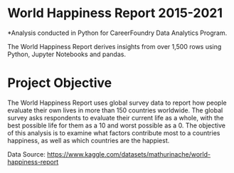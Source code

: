 # World Happiness Report 2015-2021
*Analysis conducted in Python for CareerFoundry Data Analytics Program.

The World Happiness Report derives insights from over 1,500 rows using Python, Jupyter Notebooks and pandas.

# Project Objective
The World Happiness Report uses global survey data to report how people evaluate their own lives in more than 150 countries worldwide. The global survey asks respondents to evaluate their current life as a whole, with the best possible life for them as a 10 and worst possible as a 0. The objective of this analysis is to examine what factors contribute most to a countries happiness, as well as which countries are the happiest. 

Data Source: https://www.kaggle.com/datasets/mathurinache/world-happiness-report 

